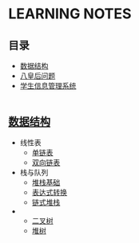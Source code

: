 # LEARNING NOTES
## 目录
* [数据结构](https://github.com/chenxin18307382228/learning-notes/tree/master/%E6%95%B0%E6%8D%AE%E7%BB%93%E6%9E%84)
* [八皇后问题](https://github.com/chenxin18307382228/learning-notes/blob/master/eight_queen.cpp)
* [学生信息管理系统](https://github.com/chenxin18307382228/Simple-Student-Information-Manager)
<br><br>
## [数据结构](https://github.com/chenxin18307382228/learning-notes/tree/master/%E6%95%B0%E6%8D%AE%E7%BB%93%E6%9E%84)
* 线性表
  * [单链表](https://github.com/chenxin18307382228/learning-notes/blob/master/%E6%95%B0%E6%8D%AE%E7%BB%93%E6%9E%84/%E7%BA%BF%E6%80%A7%E8%A1%A8/simple_linked_list.cpp)
  * [双向链表](https://github.com/chenxin18307382228/learning-notes/blob/master/%E6%95%B0%E6%8D%AE%E7%BB%93%E6%9E%84/%E7%BA%BF%E6%80%A7%E8%A1%A8/double_linked_list.cpp)
* 栈与队列
  * [堆栈基础](https://github.com/chenxin18307382228/learning-notes/blob/master/%E6%95%B0%E6%8D%AE%E7%BB%93%E6%9E%84/%E6%A0%88%E5%92%8C%E9%98%9F%E5%88%97/stack.cpp)
  * [表达式转换](https://github.com/chenxin18307382228/learning-notes/blob/master/%E6%95%B0%E6%8D%AE%E7%BB%93%E6%9E%84/%E6%A0%88%E5%92%8C%E9%98%9F%E5%88%97/Expression_conversion.cpp)
  * [链式堆栈](https://github.com/chenxin18307382228/learning-notes/blob/master/%E6%95%B0%E6%8D%AE%E7%BB%93%E6%9E%84/%E6%A0%88%E5%92%8C%E9%98%9F%E5%88%97/linked_stack.cpp)
*
  * [二叉树](https://github.com/chenxin18307382228/learning-notes/blob/master/%E6%95%B0%E6%8D%AE%E7%BB%93%E6%9E%84/%E6%A0%91/binary_tree.cpp)
  * [堆树](https://github.com/chenxin18307382228/learning-notes/blob/master/%E6%95%B0%E6%8D%AE%E7%BB%93%E6%9E%84/%E6%A0%91/heap_tree.cpp)
